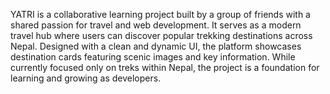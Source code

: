 YATRI is a collaborative learning project built by a group of friends with a shared passion for travel and web development. It serves as a modern travel hub where users can discover popular trekking destinations across Nepal. Designed with a clean and dynamic UI, the platform showcases destination cards featuring scenic images and key information. While currently focused only on treks within Nepal, the project is a foundation for learning and growing as developers.
